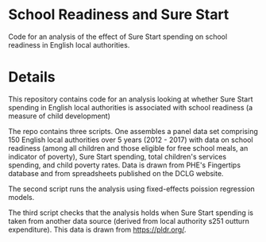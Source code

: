 # School Readiness and Sure Start
Code for an analysis of the effect of Sure Start spending on school readiness in English local authorities.

# Details
This repository contains code for an analysis looking at whether Sure Start spending in English local authorities is associated with school readiness (a measure of child development)

The repo contains three scripts. One assembles a panel data set comprising 150 English local authorities over 5 years (2012 - 2017) with data on school readiness (among all children and those eligible for free school meals, an indicator of poverty), Sure Start spending, total children's services spending, and child poverty rates. Data is drawn from PHE's Fingertips database and from spreadsheets published on the DCLG website.

The second script runs the analysis using fixed-effects poission regression models.

The third script checks that the analysis holds when Sure Start spending is taken from another data source (derived from local authority s251 outturn expenditure). This data is drawn from https://pldr.org/.
